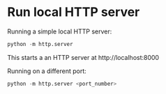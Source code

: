 # Run local HTTP server

Running a simple local HTTP server:

```python
python -m http.server
```

This starts a an HTTP server at http://localhost:8000

Running on a different port:

```python
python -m http.server <port_number>
```
